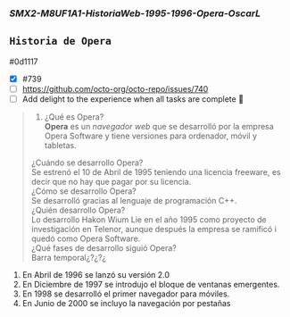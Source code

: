 ### **_SMX2-M8UF1A1-HistoriaWeb-1995-1996-Opera-OscarL_**

## `Historia de Opera`  
#0d1117  
- [x] #739
- [ ] https://github.com/octo-org/octo-repo/issues/740
- [ ] Add delight to the experience when all tasks are complete :tada:
> 1. ¿Qué es Opera?  
**Opera** es un *navegador web* que se desarrolló por la empresa Opera Software y tiene versiones para ordenador, móvil y tabletas.  
>
> ¿Cuándo se desarrollo Opera?  
Se estrenó el 10 de Abril de 1995 teniendo una licencia freeware, es decir que no hay que pagar por su licencia.  
¿Cómo se desarrollo Opera?  
Se desarrolló gracias al lenguaje de programación C++.  
¿Quién desarrollo Opera?  
Lo desarrollo Hakon Wium Lie en el año 1995 como proyecto de investigación en Telenor, aunque después la empresa se ramificó i quedó como Opera Software.  
¿Qué fases de desarrollo siguió Opera?  
Barra temporal¿?¿?¿
1.  En Abril de 1996 se lanzó su versión 2.0  
2.  En Diciembre de 1997 se introdujo el bloque de ventanas emergentes.  
3.  En 1998 se desarrolló el primer navegador para móviles.  
4.  En Junio de 2000 se incluyo la navegación por pestañas  
